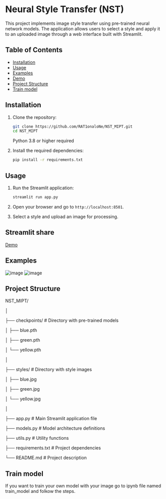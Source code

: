 # Neural Style Transfer (NST)

This project implements image style transfer using pre-trained neural network models. The application allows users to select a style and apply it to an uploaded image through a web interface built with Streamlit.

## Table of Contents

- [Installation](#installation)
- [Usage](#usage)
- [Examples](#examples)
- [Demo](#streamlit-share)
- [Project Structure](#project-structure)
- [Train model](#train-model)

## Installation

1. Clone the repository:
    ```bash
    git clone https://github.com/RAT1onaloNe/NST_MIPT.git
    cd NST_MIPT
    ```
    Python 3.8 or higher required

3. Install the required dependencies:
    ```bash
    pip install -r requirements.txt
    ```

## Usage

1. Run the Streamlit application:
    ```bash
    streamlit run app.py
    ```

2. Open your browser and go to `http://localhost:8501`.

3. Select a style and upload an image for processing.

## Streamlit share

[Demo](https://nstmipt-nsd9rqtkqtmaknavnb9ymq.streamlit.app/)

## Examples

![image](https://github.com/user-attachments/assets/1e49b845-79fc-4041-8679-dba2e0937f7b)
![image](https://github.com/user-attachments/assets/8230367a-3690-4612-bddb-b0bbf5806851)

## Project Structure

NST_MIPT/

│

├── checkpoints/ # Directory with pre-trained models

│ ├── blue.pth

│ ├── green.pth

│ └── yellow.pth

│

├── styles/ # Directory with style images

│ ├── blue.jpg

│ ├── green.jpg

│ └── yellow.jpg

│

├── app.py # Main Streamlit application file

├── models.py # Model architecture definitions

├── utils.py # Utility functions

├── requirements.txt # Project dependencies

└── README.md # Project description

## Train model

If you want to train your own model with your image go to ipynb file named train_model and folkow the steps.
